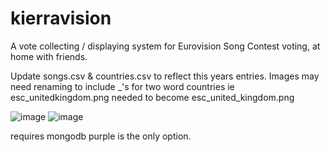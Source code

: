# kierravision
 A vote collecting / displaying system for Eurovision Song Contest voting, at home with friends.
 
Update songs.csv & countries.csv to reflect this years entries.
Images may need renaming to include _'s for two word countries ie esc_unitedkingdom.png needed to become esc_united_kingdom.png

![image](https://user-images.githubusercontent.com/7745805/222980305-cfa4ca87-1d5d-40bd-9fd1-086ba50fc58f.png)
![image](https://user-images.githubusercontent.com/7745805/222980324-f1ffaac0-62cc-46fa-8c7e-7e0025c8995d.png)

requires mongodb
purple is the only option.
